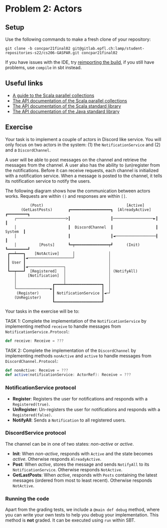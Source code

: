 # Problem 2: Actors

## Setup

Use the following commands to make a fresh clone of your repository:

```
git clone -b concpar21final02 git@gitlab.epfl.ch:lamp/student-repositories-s22/cs206-GASPAR.git concpar21final02
```

If you have issues with the IDE, try [reimporting the
build](https://gitlab.epfl.ch/lamp/cs206/-/blob/master/labs/example-lab.md#troubleshooting),
if you still have problems, use `compile` in sbt instead.

## Useful links

  * [A guide to the Scala parallel collections](https://docs.scala-lang.org/overviews/parallel-collections/overview.html)
  * [The API documentation of the Scala parallel collections](https://www.javadoc.io/doc/org.scala-lang.modules/scala-parallel-collections_2.13/latest/scala/collection/index.html)
  * [The API documentation of the Scala standard library](https://www.scala-lang.org/files/archive/api/2.13.4)
  * [The API documentation of the Java standard library](https://docs.oracle.com/en/java/javase/15/docs/api/index.html)

## Exercise

Your task is to implement a couple of actors in Discord like service. You will only focus on two actors in the system: (1) the `NotificationService` and (2) and a `DiscordChannel`.

A user will be able to post messages on the channel and retrieve the messages from the channel.
A user also has the ability to (un)register from the notifications.
Before it can receive requests, each channel is initialized with a notification service.
When a message is posted to the channel, it tells its notification service to notify the users.

The following diagram shows how the communication between actors works. Requests are within `()` and responses are within `[]`.

```none
           (Post)                                     [Active]
       (GetLastPosts)       ┏━━━━━━━━━━━━━━━━━━┓  [AlreadyActive]  ┏━━━━━━━━━┓
    ┌──────────────────────>┃                  ┃──────────────────►┃         ┃
    │                       ┃  DiscordChannel  ┃                   ┃ System  ┃
    │                       ┃                  ┃◄──────────────────┨         ┃
    │          [Posts]      ┗━┯━━━━━━━━━━━━━━━┯┛      (Init)       ┗━━━━━━━━━┛
 ┏━━┷━━━┓    [NotActive]      │               │
 ┃      ┃◄────────────────────┘               │
 ┃ User ┃                                     │
 ┃      ┃◄────────────────┐                   │
 ┗━━┯━━━┛  [Registered]   │                   │ (NotifyAll)
    │     [Notification]  │                   │
    │                     │                   │
    │                ┏━━━━┷━━━━━━━━━━━━━━━━┓  │
    └───────────────►┃                     ┃  │
     (Register)      ┃ NotificationService ┃◄─┘
    (UnRegister)     ┃                     ┃
                     ┗━━━━━━━━━━━━━━━━━━━━━┛
```

Your tasks in the exercise will be to:

TASK 1: Complete the implementation of the `NotificationService` by implementing method `receive` to handle messages from `NotificationService.Protocol`:

```scala
def receive: Receive = ???
```
TASK 2: Complete the implementation of the `DiscordChannel` by implementing methods `nonActive` and `active` to handle messages from `DiscordChannel.Protocol`:

```scala
def nonActive: Receive = ???
def active(notificationService: ActorRef): Receive = ???
```

### NotificationService protocol

* __Register__: Registers the user for notifications and responds with a `Registered(true)`.
* __UnRegister__: Un-registers the user for notifications and responds with a `Registered(false)`.
* __NotifyAll__: Sends a `Notification` to all registered users.


### DiscordService protocol

The channel can be in one of two states: _non-active_ or _active_.

* __Init__: When _non-active_, responds with `Active` and the state becomes _active_. Otherwise responds `AlreadyActive`.
* __Post__: When _active_, stores the message and sends `NotifyAll` to its `NotificationService`. Otherwise responds `NotActive`.
* __GetLastPosts__: When _active_, responds with `Posts` containing the latest messages (ordered from most to least recent). Otherwise responds `NotActive`.

### Running the code

Apart from the grading tests, we include a `@main def debug` method, where you can write your own tests to help you debug your implementation. This method is __not__ graded. It can be executed using `run` within SBT.
